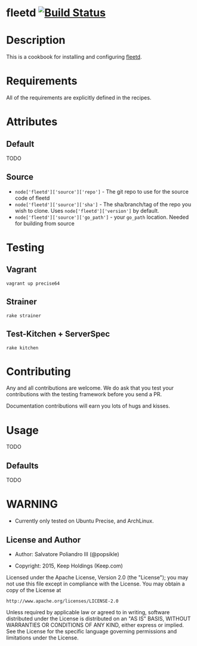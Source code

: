 # <a name="title"></a> fleetd [![Build Status](https://secure.travis-ci.org/saltmine/chef-fleetd.png?branch=master)](http://travis-ci.org/saltmine/chef-fleetd)


Description
===========

This is a cookbook for installing and configuring [fleetd](https://github.com/coreos/fleet).


Requirements
============

All of the requirements are explicitly defined in the recipes.


Attributes
==========

## Default

TODO

## Source

* `node['fleetd']['source']['repo']` - The git repo to use for the
  source code of fleetd
* `node['fleetd']['source']['sha']` - The sha/branch/tag of the repo
  you wish to clone. Uses `node['fleetd']['version']` by
  default.
* `node['fleetd']['source']['go_path']` - your `go_path`
  location. Needed for building from source


Testing
=======

## Vagrant

```
vagrant up precise64
```

## Strainer

```
rake strainer
```

## Test-Kitchen + ServerSpec

```
rake kitchen
```


Contributing
========

Any and all contributions are welcome.   We do ask that you test your contributions with the testing framework before you send a PR.

Documentation contributions will earn you lots of hugs and kisses.


Usage
=====

TODO

## Defaults

TODO

# WARNING

* Currently only tested on Ubuntu Precise, and ArchLinux.

## License and Author

- Author:    Salvatore Poliandro III (@popsikle)

- Copyright: 2015, Keep Holdings (Keep.com)


Licensed under the Apache License, Version 2.0 (the "License");
you may not use this file except in compliance with the License.
You may obtain a copy of the License at

    http://www.apache.org/licenses/LICENSE-2.0

Unless required by applicable law or agreed to in writing, software
distributed under the License is distributed on an "AS IS" BASIS,
WITHOUT WARRANTIES OR CONDITIONS OF ANY KIND, either express or implied.
See the License for the specific language governing permissions and
limitations under the License.